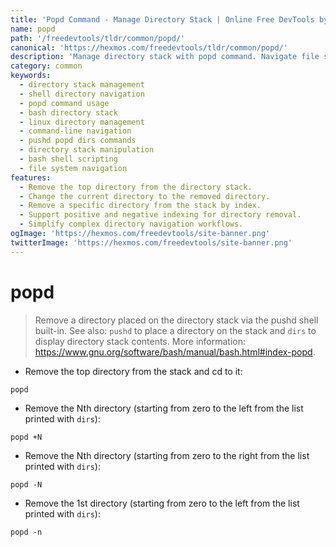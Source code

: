 ```yaml
---
title: 'Popd Command - Manage Directory Stack | Online Free DevTools by Hexmos'
name: popd
path: '/freedevtools/tldr/common/popd/'
canonical: 'https://hexmos.com/freedevtools/tldr/common/popd/'
description: 'Manage directory stack with popd command. Navigate file system efficiently by removing and changing directories using shell built-in features. Free online tool, no registration required.'
category: common
keywords:
  - directory stack management
  - shell directory navigation
  - popd command usage
  - bash directory stack
  - linux directory management
  - command-line navigation
  - pushd popd dirs commands
  - directory stack manipulation
  - bash shell scripting
  - file system navigation
features:
  - Remove the top directory from the directory stack.
  - Change the current directory to the removed directory.
  - Remove a specific directory from the stack by index.
  - Support positive and negative indexing for directory removal.
  - Simplify complex directory navigation workflows.
ogImage: 'https://hexmos.com/freedevtools/site-banner.png'
twitterImage: 'https://hexmos.com/freedevtools/site-banner.png'
---
```


# popd

> Remove a directory placed on the directory stack via the pushd shell built-in.
> See also: `pushd` to place a directory on the stack and `dirs` to display directory stack contents.
> More information: <https://www.gnu.org/software/bash/manual/bash.html#index-popd>.

- Remove the top directory from the stack and cd to it:

`popd`

- Remove the Nth directory (starting from zero to the left from the list printed with `dirs`):

`popd +N`

- Remove the Nth directory (starting from zero to the right from the list printed with `dirs`):

`popd -N`

- Remove the 1st directory (starting from zero to the left from the list printed with `dirs`):

`popd -n`
